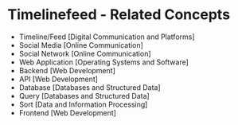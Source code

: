 # Timelinefeed - Related Concepts

- Timeline/Feed [Digital Communication and Platforms]
- Social Media [Online Communication]
- Social Network [Online Communication]
- Web Application [Operating Systems and Software]
- Backend [Web Development]
- API [Web Development]
- Database [Databases and Structured Data]
- Query [Databases and Structured Data]
- Sort [Data and Information Processing]
- Frontend [Web Development]
